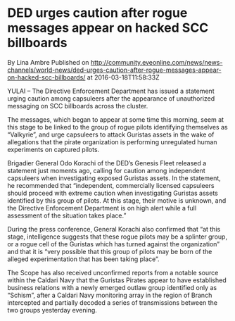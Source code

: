 # DED urges caution after rogue messages appear on hacked SCC billboards
By Lina Ambre
Published on http://community.eveonline.com/news/news-channels/world-news/ded-urges-caution-after-rogue-messages-appear-on-hacked-scc-billboards/ at 2016-03-18T11:58:33Z

YULAI – The Directive Enforcement Department has issued a statement urging caution among capsuleers after the appearance of unauthorized messaging on SCC billboards across the cluster.

The messages, which began to appear at some time this morning, seem at this stage to be linked to the group of rogue pilots identifying themselves as “Valkyrie”, and urge capsuleers to attack Guristas assets in the wake of allegations that the pirate organization is performing unregulated human experiments on captured pilots.

Brigadier General Odo Korachi of the DED’s Genesis Fleet released a statement just moments ago, calling for caution among independent capsuleers when investigating exposed Guristas assets. In the statement, he recommended that “independent, commercially licensed capsuleers should proceed with extreme caution when investigating Guristas assets identified by this group of pilots. At this stage, their motive is unknown, and the Directive Enforcement Department is on high alert while a full assessment of the situation takes place.”

During the press conference, General Korachi also confirmed that “at this stage, intelligence suggests that these rogue pilots may be a splinter group, or a rogue cell of the Guristas which has turned against the organization” and that it is “very possible that this group of pilots may be born of the alleged experimentation that has been taking place”.

The Scope has also received unconfirmed reports from a notable source within the Caldari Navy that the Guristas Pirates appear to have established business relations with a newly emerged outlaw group identified only as “Schism”, after a Caldari Navy monitoring array in the region of Branch intercepted and partially decoded a series of transmissions between the two groups yesterday evening.

